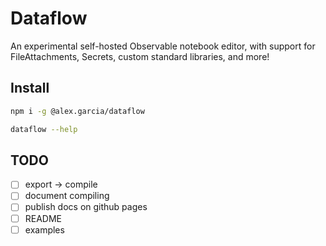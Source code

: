 # Dataflow

An experimental self-hosted Observable notebook editor, with support for FileAttachments, Secrets, custom standard libraries, and more!

## Install

```bash
npm i -g @alex.garcia/dataflow

dataflow --help
```

## TODO

- [ ] export -> compile
- [ ] document compiling
- [ ] publish docs on github pages
- [ ] README
- [ ] examples
